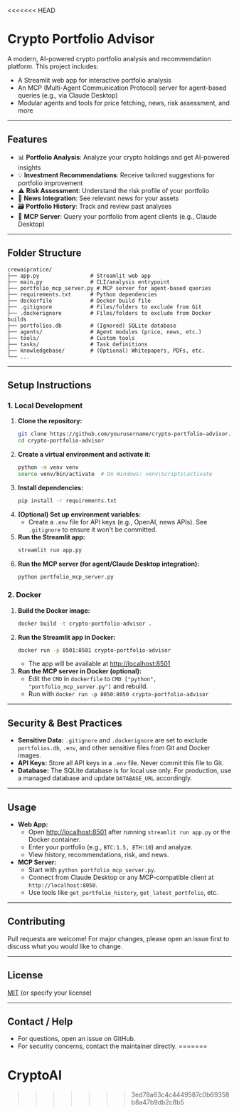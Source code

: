 <<<<<<< HEAD
# Crypto Portfolio Advisor

A modern, AI-powered crypto portfolio analysis and recommendation platform. This project includes:
- A Streamlit web app for interactive portfolio analysis
- An MCP (Multi-Agent Communication Protocol) server for agent-based queries (e.g., via Claude Desktop)
- Modular agents and tools for price fetching, news, risk assessment, and more

---

## Features
- 📊 **Portfolio Analysis**: Analyze your crypto holdings and get AI-powered insights
- 💡 **Investment Recommendations**: Receive tailored suggestions for portfolio improvement
- ⚠️ **Risk Assessment**: Understand the risk profile of your portfolio
- 📰 **News Integration**: See relevant news for your assets
- 🗃️ **Portfolio History**: Track and review past analyses
- 🤖 **MCP Server**: Query your portfolio from agent clients (e.g., Claude Desktop)

---

## Folder Structure
```
crewaipratice/
├── app.py                # Streamlit web app
├── main.py               # CLI/analysis entrypoint
├── portfolio_mcp_server.py # MCP server for agent-based queries
├── requirements.txt      # Python dependencies
├── dockerfile            # Docker build file
├── .gitignore            # Files/folders to exclude from Git
├── .dockerignore         # Files/folders to exclude from Docker builds
├── portfolios.db         # (Ignored) SQLite database
├── agents/               # Agent modules (price, news, etc.)
├── tools/                # Custom tools
├── tasks/                # Task definitions
├── knowledgebase/        # (Optional) Whitepapers, PDFs, etc.
└── ...
```

---

## Setup Instructions

### 1. Local Development
1. **Clone the repository:**
   ```bash
   git clone https://github.com/yourusername/crypto-portfolio-advisor.git
   cd crypto-portfolio-advisor
   ```
2. **Create a virtual environment and activate it:**
   ```bash
   python -m venv venv
   source venv/bin/activate  # On Windows: venv\Scripts\activate
   ```
3. **Install dependencies:**
   ```bash
   pip install -r requirements.txt
   ```
4. **(Optional) Set up environment variables:**
   - Create a `.env` file for API keys (e.g., OpenAI, news APIs). See `.gitignore` to ensure it won't be committed.
5. **Run the Streamlit app:**
   ```bash
   streamlit run app.py
   ```
6. **Run the MCP server (for agent/Claude Desktop integration):**
   ```bash
   python portfolio_mcp_server.py
   ```

### 2. Docker
1. **Build the Docker image:**
   ```bash
   docker build -t crypto-portfolio-advisor .
   ```
2. **Run the Streamlit app in Docker:**
   ```bash
   docker run -p 8501:8501 crypto-portfolio-advisor
   ```
   - The app will be available at [http://localhost:8501](http://localhost:8501)
3. **Run the MCP server in Docker (optional):**
   - Edit the `CMD` in `dockerfile` to `CMD ["python", "portfolio_mcp_server.py"]` and rebuild.
   - Run with `docker run -p 8050:8050 crypto-portfolio-advisor`

---

## Security & Best Practices
- **Sensitive Data:** `.gitignore` and `.dockerignore` are set to exclude `portfolios.db`, `.env`, and other sensitive files from Git and Docker images.
- **API Keys:** Store all API keys in a `.env` file. Never commit this file to Git.
- **Database:** The SQLite database is for local use only. For production, use a managed database and update `DATABASE_URL` accordingly.

---

## Usage
- **Web App:**
  - Open [http://localhost:8501](http://localhost:8501) after running `streamlit run app.py` or the Docker container.
  - Enter your portfolio (e.g., `BTC:1.5, ETH:10`) and analyze.
  - View history, recommendations, risk, and news.
- **MCP Server:**
  - Start with `python portfolio_mcp_server.py`.
  - Connect from Claude Desktop or any MCP-compatible client at `http://localhost:8050`.
  - Use tools like `get_portfolio_history`, `get_latest_portfolio`, etc.

---

## Contributing
Pull requests are welcome! For major changes, please open an issue first to discuss what you would like to change.

---

## License
[MIT](LICENSE) (or specify your license)

---

## Contact / Help
- For questions, open an issue on GitHub.
- For security concerns, contact the maintainer directly. 
=======
# CryptoAI
>>>>>>> 3ed78a63c4c4449587c0b69358b8a47b9db2c8b5
